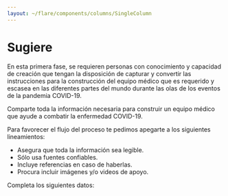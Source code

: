 ```yaml
---
layout: ~/flare/components/columns/SingleColumn
---
```


# Sugiere

En esta primera fase, se requieren personas con conocimiento y capacidad 
 de creación que tengan la disposición de capturar y convertir las 
  instrucciones para la construcción del equipo médico que es requerido y 
   escasea en las diferentes partes del mundo durante las olas 
    de los eventos de la pandemia COVID-19.
    
Comparte toda la información necesaria para construir un equipo médico 
 que ayude a combatir la enfermedad COVID-19. 
 
Para favorecer el flujo del proceso te pedimos apegarte a los siguientes 
 lineamientos:

- Asegura que toda la información sea legible.
- Sólo usa fuentes confiables.
- Incluye referencias en caso de haberlas.
- Procura incluir imágenes y/o videos de apoyo.

Completa los siguientes datos:

<suggestion-form></suggestion-form>
